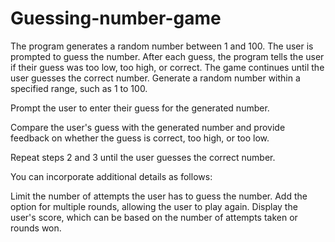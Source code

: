 # Guessing-number-game
The program generates a random number between 1 and 100. The user is prompted to guess the number. After each guess, the program tells the user if their guess was too low, too high, or correct. The game continues until the user guesses the correct number.
Generate a random number within a specified range, such as 1 to 100.

Prompt the user to enter their guess for the generated number.

Compare the user's guess with the generated number and provide feedback on whether the guess is correct, too high, or too low.

Repeat steps 2 and 3 until the user guesses the correct number.

You can incorporate additional details as follows:

Limit the number of attempts the user has to guess the number.
Add the option for multiple rounds, allowing the user to play again.
Display the user's score, which can be based on the number of attempts taken or rounds won.
